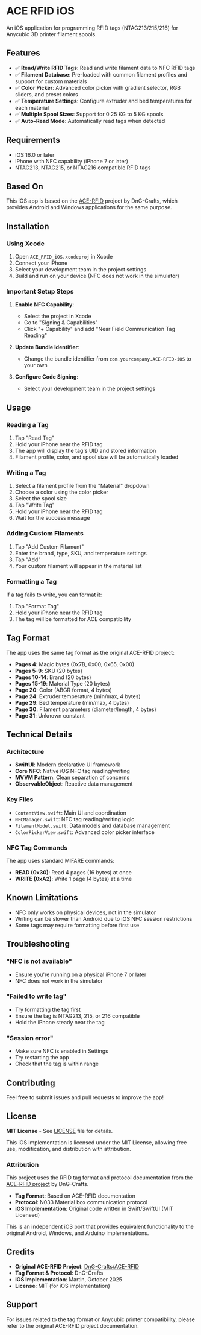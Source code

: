 # ACE RFID iOS

An iOS application for programming RFID tags (NTAG213/215/216) for Anycubic 3D printer filament spools.

## Features

- ✅ **Read/Write RFID Tags**: Read and write filament data to NFC RFID tags
- ✅ **Filament Database**: Pre-loaded with common filament profiles and support for custom materials
- ✅ **Color Picker**: Advanced color picker with gradient selector, RGB sliders, and preset colors
- ✅ **Temperature Settings**: Configure extruder and bed temperatures for each material
- ✅ **Multiple Spool Sizes**: Support for 0.25 KG to 5 KG spools
- ✅ **Auto-Read Mode**: Automatically read tags when detected

## Requirements

- iOS 16.0 or later
- iPhone with NFC capability (iPhone 7 or later)
- NTAG213, NTAG215, or NTAG216 compatible RFID tags

## Based On

This iOS app is based on the [ACE-RFID](https://github.com/DnG-Crafts/ACE-RFID) project by DnG-Crafts, which provides Android and Windows applications for the same purpose.

## Installation

### Using Xcode

1. Open `ACE_RFID_iOS.xcodeproj` in Xcode
2. Connect your iPhone
3. Select your development team in the project settings
4. Build and run on your device (NFC does not work in the simulator)

### Important Setup Steps

1. **Enable NFC Capability**:
   - Select the project in Xcode
   - Go to "Signing & Capabilities"
   - Click "+ Capability" and add "Near Field Communication Tag Reading"

2. **Update Bundle Identifier**:
   - Change the bundle identifier from `com.yourcompany.ACE-RFID-iOS` to your own

3. **Configure Code Signing**:
   - Select your development team in the project settings

## Usage

### Reading a Tag

1. Tap "Read Tag"
2. Hold your iPhone near the RFID tag
3. The app will display the tag's UID and stored information
4. Filament profile, color, and spool size will be automatically loaded

### Writing a Tag

1. Select a filament profile from the "Material" dropdown
2. Choose a color using the color picker
3. Select the spool size
4. Tap "Write Tag"
5. Hold your iPhone near the RFID tag
6. Wait for the success message

### Adding Custom Filaments

1. Tap "Add Custom Filament"
2. Enter the brand, type, SKU, and temperature settings
3. Tap "Add"
4. Your custom filament will appear in the material list

### Formatting a Tag

If a tag fails to write, you can format it:
1. Tap "Format Tag"
2. Hold your iPhone near the RFID tag
3. The tag will be formatted for ACE compatibility

## Tag Format

The app uses the same tag format as the original ACE-RFID project:

- **Pages 4**: Magic bytes (0x7B, 0x00, 0x65, 0x00)
- **Pages 5-9**: SKU (20 bytes)
- **Pages 10-14**: Brand (20 bytes)
- **Pages 15-19**: Material Type (20 bytes)
- **Page 20**: Color (ABGR format, 4 bytes)
- **Page 24**: Extruder temperature (min/max, 4 bytes)
- **Page 29**: Bed temperature (min/max, 4 bytes)
- **Page 30**: Filament parameters (diameter/length, 4 bytes)
- **Page 31**: Unknown constant

## Technical Details

### Architecture

- **SwiftUI**: Modern declarative UI framework
- **Core NFC**: Native iOS NFC tag reading/writing
- **MVVM Pattern**: Clean separation of concerns
- **ObservableObject**: Reactive data management

### Key Files

- `ContentView.swift`: Main UI and coordination
- `NFCManager.swift`: NFC tag reading/writing logic
- `FilamentModel.swift`: Data models and database management
- `ColorPickerView.swift`: Advanced color picker interface

### NFC Tag Commands

The app uses standard MIFARE commands:
- **READ (0x30)**: Read 4 pages (16 bytes) at once
- **WRITE (0xA2)**: Write 1 page (4 bytes) at a time

## Known Limitations

- NFC only works on physical devices, not in the simulator
- Writing can be slower than Android due to iOS NFC session restrictions
- Some tags may require formatting before first use

## Troubleshooting

### "NFC is not available"
- Ensure you're running on a physical iPhone 7 or later
- NFC does not work in the simulator

### "Failed to write tag"
- Try formatting the tag first
- Ensure the tag is NTAG213, 215, or 216 compatible
- Hold the iPhone steady near the tag

### "Session error"
- Make sure NFC is enabled in Settings
- Try restarting the app
- Check that the tag is within range

## Contributing

Feel free to submit issues and pull requests to improve the app!

## License

**MIT License** - See [LICENSE](LICENSE) file for details.

This iOS implementation is licensed under the MIT License, allowing free use,
modification, and distribution with attribution.

### Attribution

This project uses the RFID tag format and protocol documentation from the 
[ACE-RFID project](https://github.com/DnG-Crafts/ACE-RFID) by DnG-Crafts.

- **Tag Format**: Based on ACE-RFID documentation
- **Protocol**: N033 Material box communication protocol
- **iOS Implementation**: Original code written in Swift/SwiftUI (MIT Licensed)

This is an independent iOS port that provides equivalent functionality to the
original Android, Windows, and Arduino implementations.

## Credits

- **Original ACE-RFID Project**: [DnG-Crafts/ACE-RFID](https://github.com/DnG-Crafts/ACE-RFID)
- **Tag Format & Protocol**: DnG-Crafts
- **iOS Implementation**: Martin, October 2025
- **License**: MIT (for iOS implementation)

## Support

For issues related to the tag format or Anycubic printer compatibility, please refer to the original ACE-RFID project documentation.

